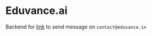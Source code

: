 # Eduvance.ai
Backend for [link](doc:https://test.eduvance.ai) to send message on ```contact@eduvance.in```